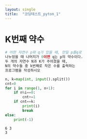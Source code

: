 ```yaml
---
layout: single
title:  "코딩테스트_pyton_1"
---
```


#  K번째 약수


```python
# 어떤 자연수 p와 q가 있을 때, 만일 p를q로 
나누었을 때 나머지가 0이면 q는 p의 약수이다.
두 개의 자연수 N과 K가 주어졌을 때, 
N의 약수들 중 k번째로 작은 수를 출력하는
프로그램을 작성하시오
```


```python
n, k=map(int, input().split())
cnt=0
for i in range(1, n+1):
    if n%i==0:
        cnt+=1
    if cnt==k:
        print(i)
        break
else:
    print(-1)
```

    6 3
    3
    
